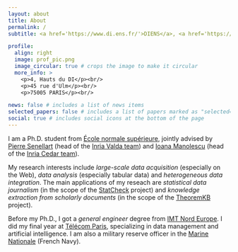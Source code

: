 ```yaml
---
layout: about
title: About
permalink: /
subtitle: <a href='https://www.di.ens.fr/'>DIENS</a>, <a href='https://www.ens.psl.eu/'>École normale supérieure</a>, <a href='https://www.cnrs.fr/'>CNRS</a>, <a href='https://psl.eu/'>PSL University</a> and <a href='https://inria.fr/'>Inria</a>

profile:
  align: right
  image: prof_pic.png
  image_circular: true # crops the image to make it circular
  more_info: >
    <p>4, Hauts du DI</p><br/>
    <p>45 rue d'Ulm</p><br/>
    <p>75005 PARIS</p><br/>

news: false # includes a list of news items
selected_papers: false # includes a list of papers marked as "selected={true}"
social: true # includes social icons at the bottom of the page
---
```


I am a Ph.D. student from <a href='https://www.ens.psl.eu/'>École normale supérieure</a>, jointly advised by <a href='https://pierre.senellart.com/'>Pierre Senellart</a> (head of the <a href='https://team.inria.fr/valda/'>Inria Valda team</a>) and <a href='https://pages.saclay.inria.fr/ioana.manolescu/'>Ioana Manolescu</a> (head of the <a href='https://team.inria.fr/cedar/'>Inria Cedar team</a>).

My research interests include <em>large-scale data acquisition</em> (especially on the Web), <em>data analysis</em> (especially tabular data) and <em>heterogeneous data integration</em>. The main applications of my reseach are <em>statistical data journalism</em> (in the scope of the <a href='https://team.inria.fr/cedar/projects/statcheck/'>StatCheck</a> project) and <em>knowledge extraction from scholarly documents</em> (in the scope of the <a href='https://github.com/PierreSenellart/theoremkb'>TheoremKB</a> project). 

Before my Ph.D., I got a <em>general engineer</em> degree from <a href='https://imt-nord-europe.fr/'>IMT Nord Europe</a>. I did my final year at <a href='https://www.telecom-paris.fr/'>Télécom Paris</a>, specializing in data management and artificial intelligence. I am also a military reserve officer in the <a href='https://www.defense.gouv.fr/marine'>Marine Nationale</a> (French Navy).
